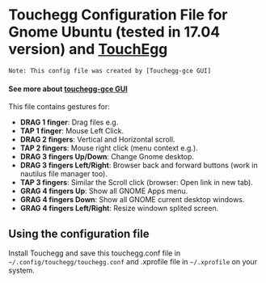 # Touchegg Configuration File for Gnome Ubuntu (tested in 17.04 version) and [TouchEgg](https://github.com/JoseExposito/touchegg)

``Note: This config file was created by [Touchegg-gce GUI]``
#### See more about [touchegg-gce GUI](https://github.com/Raffarti/Touchegg-gce)

This file contains gestures for:
  - **DRAG 1 finger**: Drag files e.g.
  - **TAP  1 finger**: Mouse Left Click.
  - **DRAG 2 fingers**: Vertical and Horizontal scroll.
  - **TAP  2 fingers**: Mouse right click (menu context e.g.).
  - **DRAG 3 fingers Up/Down**: Change Gnome desktop.
  - **DRAG 3 fingers Left/Right**: Browser back and forward buttons (work in nautilus file manager too).
  - **TAP  3 fingers**: Similar the Scroll click (browser: Open link in new tab).
  - **GRAG 4 fingers Up**: Show all GNOME Apps menu.
  - **GRAG 4 fingers Down**: Show all GNOME current desktop windows.
  - **GRAG 4 fingers Left/Right**: Resize windown splited screen.
  
  
## Using the configuration file
Install Touchegg and save this touchegg.conf file in `` ~/.config/touchegg/touchegg.conf`` and .xprofile file in ``~/.xprofile`` on your system.

